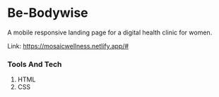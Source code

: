 # Be-Bodywise

A mobile responsive landing page for a digital health clinic for women.

Link: https://mosaicwellness.netlify.app/#

### Tools And Tech

1) HTML
2) CSS
